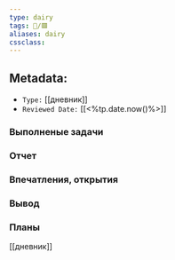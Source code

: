 ```yaml
---
type: dairy
tags: 📜️/🟥️
aliases: dairy
cssclass:
---
```


## Metadata:

- `Type:` [[дневник]] 
- `Reviewed Date:` [[<%tp.date.now()%>]]



### Выполненые задачи

### Отчет

### Впечатления, открытия


### Вывод

### Планы


[[дневник]]
